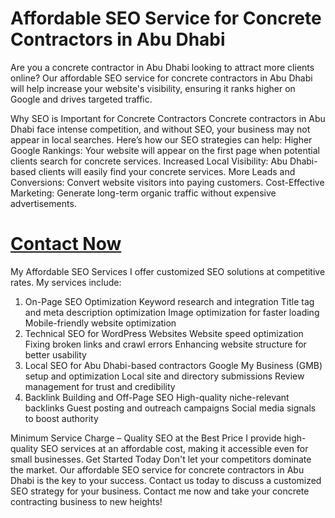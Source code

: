 # Affordable SEO Service for Concrete Contractors in Abu Dhabi

Are you a concrete contractor in Abu Dhabi looking to attract more clients online? Our affordable SEO service for concrete contractors in Abu Dhabi will help increase your website's visibility, ensuring it ranks higher on Google and drives targeted traffic.

Why SEO is Important for Concrete Contractors
Concrete contractors in Abu Dhabi face intense competition, and without SEO, your business may not appear in local searches. Here’s how our SEO strategies can help:
Higher Google Rankings: Your website will appear on the first page when potential clients search for concrete services.
Increased Local Visibility: Abu Dhabi-based clients will easily find your concrete services.
More Leads and Conversions: Convert website visitors into paying customers.
Cost-Effective Marketing: Generate long-term organic traffic without expensive advertisements.

# [Contact Now](https://www.linkedin.com/in/laboni-roy-141642271/)

My Affordable SEO Services
I offer customized SEO solutions at competitive rates. My services include:
1. On-Page SEO Optimization
Keyword research and integration
Title tag and meta description optimization
Image optimization for faster loading
Mobile-friendly website optimization
2. Technical SEO for WordPress Websites
Website speed optimization
Fixing broken links and crawl errors
Enhancing website structure for better usability
3. Local SEO for Abu Dhabi-based contractors
Google My Business (GMB) setup and optimization
Local site and directory submissions
Review management for trust and credibility
4. Backlink Building and Off-Page SEO
High-quality niche-relevant backlinks
Guest posting and outreach campaigns
Social media signals to boost authority

Minimum Service Charge – Quality SEO at the Best Price
I provide high-quality SEO services at an affordable cost, making it accessible even for small businesses.
Get Started Today
Don't let your competitors dominate the market. Our affordable SEO service for concrete contractors in Abu Dhabi is the key to your success. Contact us today to discuss a customized SEO strategy for your business.
Contact me now and take your concrete contracting business to new heights!
